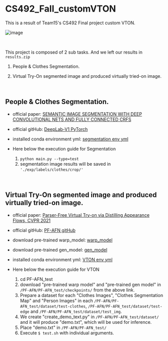 # CS492_Fall_customVTON
This is a result of Team15's CS492 Final project custom VTON.

![image](https://user-images.githubusercontent.com/71695489/206888247-ae48f9ef-2794-4f85-b37e-0748e5bafa28.png)

<br/>

This project is composed of 2 sub tasks. And we left our results in ```results.zip```

1. People & Clothes Segmentation.

2. Virtual Try-On segmented image and produced virtually tried-on image.

<br/>

## People & Clothes Segmentation.

- official paper: [SEMANTIC IMAGE SEGMENTATION WITH DEEP CONVOLUTIONAL NETS AND FULLY CONNECTED CRFS](https://arxiv.org/pdf/1412.7062.pdf)

- official gitHub: [DeepLab-V1 PyTorch](https://github.com/wangleihitcs/DeepLab-V1-PyTorch)

- installed conda environment yml: [segmentation env yml](https://github.com/KAIST16-Ryu/CS492_Fall_customVTON/blob/master/DeepLab-V1-PyTorch/seg.yml)

- Here below the execution guide for Segmentation

  1. ```python main.py --type=test```
  2. segmentation image results will be saved in ```'./exp/labels/clothes/crop/'```
<br/>

## Virtual Try-On segmented image and produced virtually tried-on image.

- official paper: [Parser-Free Virtual Try-on via Distilling Appearance Flows, CVPR 2021](https://arxiv.org/pdf/2103.04559.pdf)

- official gitHub: [PF-AFN gitHub](https://github.com/geyuying/PF-AFN)

- download pre-trained warp_model: [warp_model](https://drive.google.com/file/d/1kA1lnG1xZLxJk8Qw9vqb-Iomf0H_XDZs/view?usp=share_link)

- download pre-trained gen_model: [gen_model](https://drive.google.com/file/d/1FWMH9RBDZgmnLfqDoYeyAAi-XaNTKkLw/view?usp=share_link)

- installed conda environment yml: [VTON env yml](https://github.com/KAIST16-Ryu/CS492_Fall_customVTON/blob/master/PF-AFN/VTON.yml)

- Here below the execution guide for VTON

  1. cd PF-AFN_test
  2. download "pre-trained warp model" and "pre-trained gen model" in ```/PF-AFN/PF-AFN_test/checkpoints/``` from the above link.
  3. Prepare a dataset for each "Clothes Images", "Clothes Segmentation Map" and "Person Images" in each ```/PF-AFN/PF-AFN_test/dataset/test-clothes```, ```/PF-AFN/PF-AFN_test/dataset/test-edge``` and ```/PF-AFN/PF-AFN_test/dataset/test_img```.
  4. We create "create_demo_text.py" in ```/PF-AFN/PF-AFN_test/dataset/``` and it will produce "demo.txt", which will be used for inference.
  5. Place "demo.txt" in ```/PF-AFN/PF-AFN_test/```
  6. Execute ```$ test.sh``` with individual arguments.
